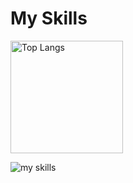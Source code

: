 <h1>My Skills</h1>
  <img alt="Top Langs" height="180px"src="https://github-readme-stats.vercel.app/api/top-langs/?username=Rino1011&layout=compact">
<p align="left">
  <img alt="my skills" src="https://skillicons.dev/icons?theme=light&perline=8&i=ai,pr,ae,blender,arduino,c,raspberrypi,py,p5js,unity,cs,html,css,figma,github,vscode" />
</p>

